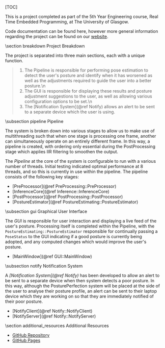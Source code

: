 [TOC]

This is a project completed as part of the 5th Year Engineering course, Real Time Embedded Programming, at The University of Glasgow.

Code documentation can be found here, however more general information regarding the project can be found on our [website](../).

\section breakdown Project Breakdown

The project is separated into three main sections, each with a unique function.

> 1. The Pipeline is responsible for performing pose estimation to detect the user's posture and identify when it has worsened as well as the adjustments required to guide the user into a better posture.\n
> 2. The GUI is responsible for displaying these results and posture adjustment suggestions to the user, as well as allowing various configuration options to be set.\n
> 3. The [Notification System](@ref Notify) allows an alert to be sent to a separate device which the user is using.

\subsection pipeline Pipeline

The system is broken down into various stages to allow us to make use of multithreading such that when one stage is processing one frame,
another can simultaneously operate on an entirely different frame. In this way, a pipeline is created, with ordering only essential during
the PostProcessing stage which applies IIR filtering to smoothen the output.

The _Pipeline_ at the core of the system is configurable to run with a various number of threads. Initial testing indicated optimal performance at 8 threads, and so this is currently in use within the pipeline. The pipeline consists of the following key stages:

- [PreProcessor](@ref PreProcessing::PreProcessor)
- [InferenceCore](@ref Inference::InferenceCore)
- [PostProcessor](@ref PostProcessing::PostProcessor)
- [PostureEstimator](@ref PostureEstimating::PostureEstimator)

\subsection gui Graphical User Interface

The _GUI_ is responsible for user interaction and displaying a live feed of the user's posture. Processing itself is completed within the Pipeline, with the `PostureEstimating::PostureEstimator` responsible for continually passing a `PoseStatus` to the GUI indicating if a good posture is currently being adopted, and any computed changes which would improve the user's posture.

- [MainWindow](@ref GUI::MainWindow)

\subsection notify Notification System

A _[Notification System](@ref Notify)_ has been developed to allow an alert to be sent to a separate device when then system detects a poor posture. In this way, although the PosturePerfection system will be placed at the side of the user to analyse their posture profile, an alert can be sent to their laptop device which they are working on so that they are immediately notified of their poor posture.

- [NotifyClient](@ref Notify::NotifyClient)
- [NotifyServer](@ref Notify::NotifyServer)

\section additional_resources Additional Resources

- [GitHub Repository](http://github.com/ESE-Peasy/PosturePerfection)
- [GitHub Pages](../)
